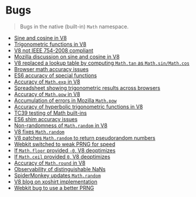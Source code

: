 # Bugs

> Bugs in the native (built-in) `Math` namespace.

* [Sine and cosine in V8][@v8:3006]
* [Trigonometric functions in V8][@chromium:320097]
* [V8 not IEEE 754-2008 compliant][@v8:3089]
* [Mozilla discussion on sine and cosine in V8][4]
* [V8 replaced a lookup table by computing `Math.tan` as `Math.sin/Math.cos`][5]
* [Browser math accuracy issues][6]
* [ES6 accuracy of special functions][7]
* [Accuracy of `Math.exp` in V8][8]
* [Spreadsheet showing trigonometric results across browsers][9]
* [Accuracy of `Math.pow` in V8][10]
* [Accumulation of errors in Mozilla `Math.pow`][11]
* [Accuracy of hyperbolic trigonometric functions in V8][12]
* [TC39 testing of Math built-ins][13]
* [ES6 shim accuracy issues][14]
* [Non-randomness of `Math.random` in V8][15]
* [V8 fixes `Math.random`][16]
* [V8 patches `Math.random` to return pseudorandom numbers][17]
* [Webkit switched to weak PRNG for speed][18]
* [If `Math.floor` provided `-0`, V8 deoptimizes][19]
* [If `Math.ceil` provided `0`, V8 deoptimizes][20]
* [Accuracy of `Math.round` in V8][21]
* [Observability of distinguishable NaNs][22]
* [SpiderMonkey updates `Math.random`][23]
* [V8 blog on xoshirt implementation][24]
* [Webkit bug to use a better PRNG][25]


<!-- <links> -->

[@v8:3006]: https://bugs.chromium.org/p/v8/issues/detail?id=3006
[@chromium:320097]: https://bugs.chromium.org/p/chromium/issues/detail?id=320097
[@v8:3089]: https://bugs.chromium.org/p/v8/issues/detail?id=3089
[4]: https://bugzilla.mozilla.org/show_bug.cgi?id=967709#c33
[5]: https://github.com/v8/v8/commit/33b5db090258c2a2dc825659c3ad109bd02110c1
[6]: https://github.com/kangax/compat-table/issues/392
[7]: https://esdiscuss.org/topic/es6-accuracy-of-special-functions
[8]: https://bugs.chromium.org/p/v8/issues/detail?id=3468
[9]: https://docs.google.com/spreadsheets/d/1t2jrptAvaQetDIYPD8GKc90Dni2dT3FuHgKKFF-eJHw/edit#gid=0
[10]: https://bugs.chromium.org/p/v8/issues/detail?id=3599
[11]: https://bugzilla.mozilla.org/show_bug.cgi?id=618251
[12]: https://github.com/paulmillr/es6-shim/issues/334
[13]: https://github.com/tc39/test262/pull/269
[14]: https://github.com/paulmillr/es6-shim/issues/314
[15]: https://medium.com/@betable/tifu-by-using-math-random-f1c308c4fd9d#.pxwdcvikc
[16]: http://hackaday.com/2015/12/28/v8-javascript-fixes-horrible-random-number-generator/
[17]: http://thenextweb.com/google/2015/12/17/google-chromes-javascript-engine-finally-returns-actual-random-numbers/#gref
[18]: https://bugs.chromium.org/p/chromium/issues/detail?id=246054
[19]: https://bugs.chromium.org/p/v8/issues/detail?id=2890
[20]: https://bugs.chromium.org/p/v8/issues/detail?id=4059
[21]: https://bugs.chromium.org/p/v8/issues/detail?id=958
[22]: https://esdiscuss.org/topic/observability-of-nan-distinctions-is-this-a-concern
[23]: https://bugzilla.mozilla.org/show_bug.cgi?id=322529#c99
[24]: http://v8project.blogspot.com/2015/12/theres-mathrandom-and-then-theres.html
[25]: https://bugs.webkit.org/show_bug.cgi?id=151641

<!-- </links> -->
